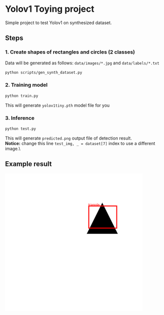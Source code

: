 # Yolov1 Toying project
Simple project to test Yolov1 on synthesized dataset.
## Steps
### 1. Create shapes of rectangles and circles (2 classes)
Data will be generated as follows: `data/images/*.jpg` and `data/labels/*.txt`
```bash
python scripts/gen_synth_dataset.py
```

### 2. Training model
```bash
python train.py
```
This will generate `yolov1tiny.pth` model file for you

### 3. Inference
```bash
python test.py
```
This will generate `predicted.png` output file of detection result. \
**Notice:** change this line `test_img, _ = dataset[7]` index to use a different image.\

## Example result
![Inference detection](predicted.png)
